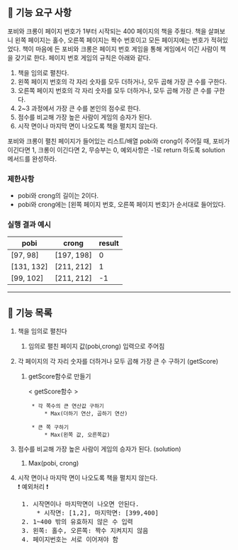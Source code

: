 ## 🚀 기능 요구 사항

포비와 크롱이 페이지 번호가 1부터 시작되는 400 페이지의 책을 주웠다. 책을 살펴보니 왼쪽 페이지는 홀수, 오른쪽 페이지는 짝수 번호이고 모든 페이지에는 번호가 적혀있었다. 책이 마음에 든 포비와 크롱은 페이지
번호 게임을 통해 게임에서 이긴 사람이 책을 갖기로 한다. 페이지 번호 게임의 규칙은 아래와 같다.

1. 책을 임의로 펼친다.
2. 왼쪽 페이지 번호의 각 자리 숫자를 모두 더하거나, 모두 곱해 가장 큰 수를 구한다.
3. 오른쪽 페이지 번호의 각 자리 숫자를 모두 더하거나, 모두 곱해 가장 큰 수를 구한다.
4. 2~3 과정에서 가장 큰 수를 본인의 점수로 한다.
5. 점수를 비교해 가장 높은 사람이 게임의 승자가 된다.
6. 시작 면이나 마지막 면이 나오도록 책을 펼치지 않는다.

포비와 크롱이 펼친 페이지가 들어있는 리스트/배열 pobi와 crong이 주어질 때, 포비가 이긴다면 1, 크롱이 이긴다면 2, 무승부는 0, 예외사항은 -1로 return 하도록 solution 메서드를 완성하라.

### 제한사항

- pobi와 crong의 길이는 2이다.
- pobi와 crong에는 [왼쪽 페이지 번호, 오른쪽 페이지 번호]가 순서대로 들어있다.

### 실행 결과 예시

| pobi | crong | result |
| --- | --- | --- |
| [97, 98] | [197, 198] | 0 |
| [131, 132] | [211, 212] | 1 |
| [99, 102] | [211, 212] | -1 |

* * *

## 🚗 기능 목록

1. 책을 임의로 펼친다
    1. 임의로 펼친 페이지 값(pobi,crong) 입력으로 주어짐


2. 각 페이지의 각 자리 숫자를 더하거나 모두 곱해 가장 큰 수 구하기 (getScore)
    1. getScore함수로 만들기

       < getScore함수 >

            * 각 쪽수의 큰 연산값 구하기
                * Max(더하기 연산, 곱하기 연산)           

            * 큰 쪽 구하기           
                * Max(왼쪽 값, 오른쪽값)


3. 점수를 비교해 가장 높은 사람이 게임의 승자가 된다. (solution)
    1. Max(pobi, crong)


4. 시작 면이나 마지막 면이 나오도록 책을 펼치지 않는다.    
   ❗ 예외처리 ❗
    <pre>
    1. 시작면이나 마지막면이 나오면 안된다.
        * 시작면: [1,2], 마지막면: [399,400]
    2. 1~400 밖의 유효하지 않은 수 입력
    3. 왼쪽: 홀수, 오른쪽: 짝수 지켜지지 않음
    4. 페이지번호는 서로 이어져야 함 
   </pre>
